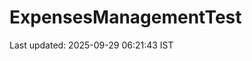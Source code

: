 # ExpensesManagementTest


















































































































































































































































Last updated: 2025-09-29 06:21:43 IST

